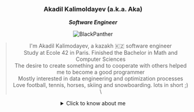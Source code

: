 <div align="center">

### Akadil Kalimoldayev (a.k.a. Aka) 

***Software Engineer*** 

![BlackPanther](https://github.com/Akadil/pictures/blob/main/t-challa-black-panther.gif)

> I'm Akadil Kalimodayev, a kazakh 🇰🇿 software engineer \
> Study at Ecole 42 in Paris. Finished the Bachelor in Math and Computer Sciences \
> The desire to create something and to cooperate with others helped me to become a good programmer \
> Mostly interested in data engineering and optimization processes  \
> Love football, tennis, horses, skiing and snowboarding. lots in short ;) \
  
<details>
<summary>Click to know about me</summary>

<div align="left">
  
- 🏫 As a 42 program, I am working on creating a virtual machine  
- 💻 On my side, I am learning the python packages
- 📚 In spare time I am reading books on creation something meaningful  

</div>
  
</details>
